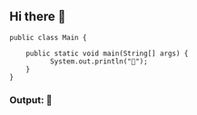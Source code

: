 ## Hi there 👋 
```
public class Main {

    public static void main(String[] args) {
          System.out.println("🐒");
    }
}
```
### Output: 🐒
